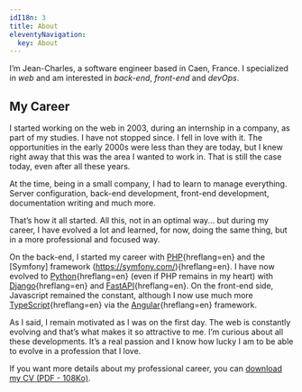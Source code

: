 ```yaml
---
idI18n: 3
title: About
eleventyNavigation:
  key: About
---
```


I’m Jean-Charles, a software engineer based in Caen, France. I specialized in _web_ and am interested in _back-end_, _front-end_ and _devOps_.

## My Career

I started working on the web in 2003, during an internship in a company, as part of my studies. I have not stopped since. I fell in love with it. The opportunities in the early 2000s were less than they are today, but I knew right away that this was the area I wanted to work in. That is still the case today, even after all these years.

At the time, being in a small company, I had to learn to manage everything. Server configuration, back-end development, front-end development, documentation writing and much more.

That’s how it all started. All this, not in an optimal way... but during my career, I have evolved a lot and learned, for now, doing the same thing, but in a more professional and focused way.

On the back-end, I started my career with [PHP](https://www.php.net/){hreflang=en} and the [Symfony] framework (https://symfony.com/){hreflang=en}. I have now evolved to [Python](https://www.python.org/){hreflang=en} (even if PHP remains in my heart) with [Django](https://www.djangoproject.com/){hreflang=en} and [FastAPI](https://fastapi.tiangolo.com/){hreflang=en}. On the front-end side, Javascript remained the constant, although I now use much more [TypeScript](https://www.typescriptlang.org/){hreflang=en} via the [Angular](https://angular.io/){hreflang=en} framework.

As I said, I remain motivated as I was on the first day. The web is constantly evolving and that’s what makes it so attractive to me. I’m curious about all these developments. It’s a real passion and I know how lucky I am to be able to evolve in a profession that I love.

If you want more details about my professional career, you can <a href="/assets/documents/cv_software_engineer_jcletousey.pdf" download="cv_software_engineer_jcletousey.pdf">download my CV (PDF - 108Ko)</a>.
